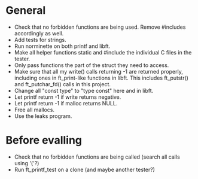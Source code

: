 # General
* Check that no forbidden functions are being used. Remove #includes accordingly as well.
* Add tests for strings.
* Run norminette on both printf and libft.
* Make all helper functions static and #include the individual C files in the tester.
* Only pass functions the part of the struct they need to access.
* Make sure that all my write() calls returning -1 are returned properly, including ones in ft_print-like functions in libft.
  This includes ft_putstr() and ft_putchar_fd() calls in this project.
* Change all "const type" to "type const" here and in libft.
* Let printf return -1 if write returns negative.
* Let printf return -1 if malloc returns NULL.
* Free all mallocs.
* Use the leaks program.

# Before evalling
* Check that no forbidden functions are being called (search all calls using '('?)
* Run ft_printf_test on a clone (and maybe another tester?)
